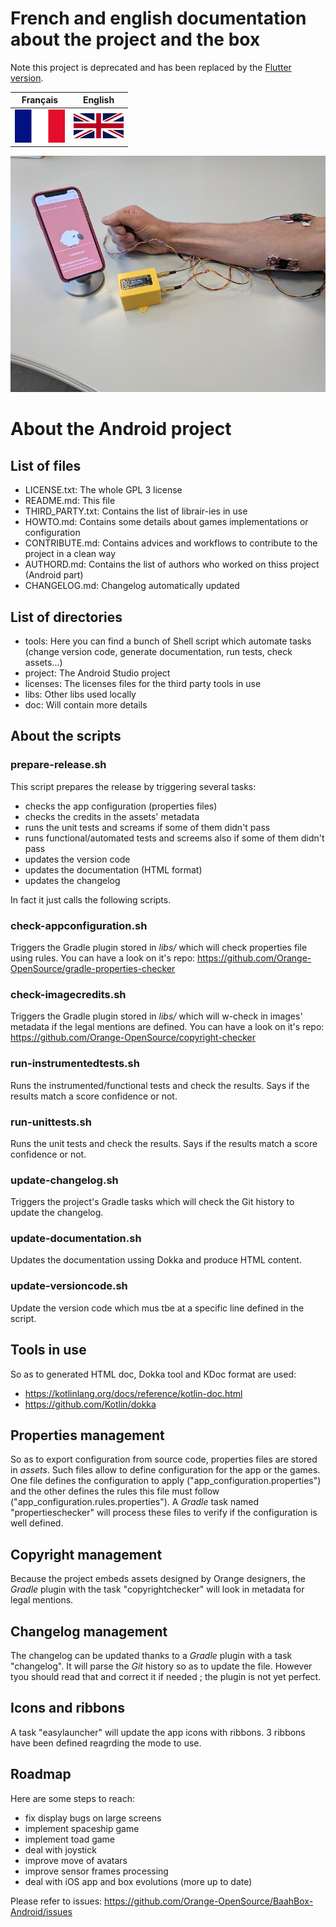 # French and english documentation about the project and the box

Note this project is deprecated and has been replaced by the [Flutter version](https://github.com/Orange-OpenSource/BaahBox-Flutter-android).

Français | English
------------- | -------------
[![BaahBoxPix](https://github.com/Orange-OpenSource/BaahBox-Arduino/blob/dev/documentation/img/fr.jpg)](https://github.com/Orange-OpenSource/BaahBox-Arduino/blob/dev/documentation/fr/README.md) | [![BaahBoxPix](https://github.com/Orange-OpenSource/BaahBox-Arduino/blob/dev/documentation/img/en.jpg)](https://github.com/Orange-OpenSource/BaahBox-Arduino/blob/dev/documentation/en/README.md)| Content 

![BaahBoxPix](https://github.com/Orange-OpenSource/BaahBox-Arduino/blob/dev/documentation/img/photoBaaBox.jpg)

# About the Android project

## List of files

* LICENSE.txt: The whole GPL 3 license
* README.md: This file
* THIRD_PARTY.txt: Contains the list of librair-ies in use
* HOWTO.md: Contains some details about games implementations or configuration
* CONTRIBUTE.md: Contains advices and workflows to contribute to the project in a clean way
* AUTHORD.md: Contains the list of authors who worked on thiss project (Android part)
* CHANGELOG.md: Changelog automatically updated

## List of directories

* tools: Here you can find a bunch of Shell script which automate tasks (change version code, generate documentation, run tests, check assets...)
* project: The Android Studio project
* licenses: The licenses files for the third party tools in use
* libs: Other libs used locally
* doc: Will contain more details

## About the scripts

### prepare-release.sh

This script prepares the release by triggering several tasks:
* checks the app configuration (properties files)
* checks the credits in the assets' metadata
* runs the unit tests and screams if some of them didn't pass
* runs functional/automated tests and screems also if some of them didn't pass
* updates the version code
* updates the documentation (HTML format)
* updates the changelog

In fact it just calls the following scripts.

### check-appconfiguration.sh

Triggers the Gradle plugin stored in _libs/_ which will check properties file using rules.
You can have a look on it's repo: https://github.com/Orange-OpenSource/gradle-properties-checker

### check-imagecredits.sh

Triggers the Gradle plugin stored in _libs/_ which will w-check in images' metadata if the legal mentions are defined.
You can have a look on it's repo: https://github.com/Orange-OpenSource/copyright-checker

### run-instrumentedtests.sh

Runs the instrumented/functional tests and check the results.
Says if the results match a score confidence or not.

### run-unittests.sh

Runs the unit tests and check the results.
Says if the results match a score confidence or not.

### update-changelog.sh

Triggers the project's Gradle tasks which will check the Git history to update the changelog.

### update-documentation.sh

Updates the documentation ussing Dokka and produce HTML content.

### update-versioncode.sh

Update the version code which mus tbe at a specific line defined in the script.

## Tools in use

So as to generated HTML doc, Dokka tool and KDoc format are used:
* https://kotlinlang.org/docs/reference/kotlin-doc.html
* https://github.com/Kotlin/dokka

## Properties management

So as to export configuration from source code, properties files are stored in _assets_.
Such files allow to define configuration for the app or the games.
One file defines the configuration to apply ("app_configuration.properties") and the other defines
the rules this file must follow ("app_configuration.rules.properties").
A _Gradle_ task named "propertieschecker" will process these files to verify if the configuration is well defined.

## Copyright management

Because the project embeds assets designed by Orange designers, the _Gradle_ plugin with the task "copyrightchecker" will look in metadata for legal mentions.

## Changelog management

The changelog can be updated thanks to a _Gradle_ plugin with a task "changelog". It will parse the _Git_ history so as to update the file.
However tyou should read that and correct it if needed ; the plugin is not yet perfect.

## Icons and ribbons

A task "easylauncher" will update the app icons with ribbons. 3 ribbons have been defined reagrding the mode to use.

## Roadmap

Here are some steps to reach:
* fix display bugs on large screens
* implement spaceship game
* implement toad game
* deal with joystick
* improve move of avatars
* improve sensor frames processing
* deal with iOS app and box evolutions (more up to date)

Please refer to issues: https://github.com/Orange-OpenSource/BaahBox-Android/issues
